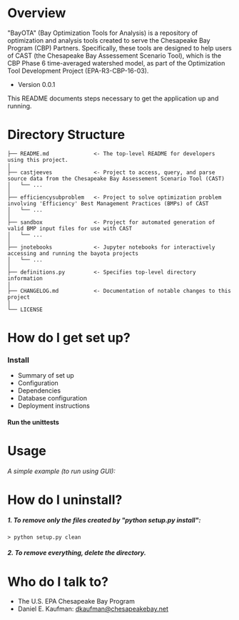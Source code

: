 # Overview

"BayOTA" (Bay Optimization Tools for Analysis) is a repository of
optimization and analysis tools created to serve the
Chesapeake Bay Program (CBP) Partners.
Specifically, these tools are designed to help users of CAST
(the Chesapeake Bay Assessement Scenario Tool), which
is the CBP Phase 6 time-averaged watershed model,
as part of the Optimization Tool Development Project
(EPA-R3-CBP-16-03).

* Version 0.0.1

This README documents steps necessary to get the
application up and running.

# Directory Structure

```
├── README.md              <- The top-level README for developers using this project.
│
├── castjeeves             <- Project to access, query, and parse source data from the Chesapeake Bay Assessement Scenario Tool (CAST)
│   └── ...
│
├── efficiencysubproblem   <- Project to solve optimization problem involving 'Efficiency' Best Management Practices (BMPs) of CAST
│   └── ...
│
├── sandbox                <- Project for automated generation of valid BMP input files for use with CAST
│   └── ...
│
├── jnotebooks             <- Jupyter notebooks for interactively accessing and running the bayota projects
│   └── ...
│
├── definitions.py         <- Specifies top-level directory information
│
├── CHANGELOG.md           <- Documentation of notable changes to this project
│
└── LICENSE
```


# How do I get set up?

### Install

* Summary of set up
* Configuration
* Dependencies
* Database configuration
* Deployment instructions

#### Run the unittests

# Usage

###### A simple example (to run using GUI):

# How do I uninstall?

##### 1. To remove only the files created by "python setup.py install":

    > python setup.py clean

##### 2. To remove everything, delete the directory.

# Who do I talk to? ###

* The U.S. EPA Chesapeake Bay Program
* Daniel E. Kaufman: dkaufman@chesapeakebay.net